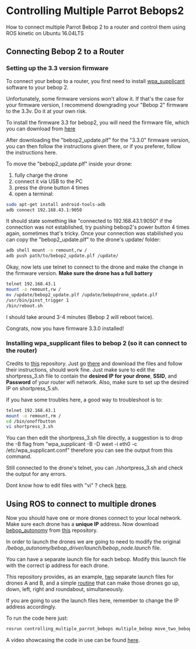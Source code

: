 # Controlling Multiple Parrot Bebops2

How to connect multiple Parrot Bebop 2 to a router and control them using ROS kinetic on Ubuntu 16.04LTS

## Connecting Bebop 2 to a Router 

### Setting up the 3.3 version firmware

To connect your bebop to a router, you first need to install [wpa_supplicant](https://wiki.archlinux.org/index.php/WPA_supplicant) software to your bebop 2. 

Unfortunately, some firmware versions won't allow it. If that's the case for your firmware version, I recommend downgrading your "Bebop 2" firmware to the 3.3v. Do it at your own risk.

To install the firmware 3.3 for bebop2, you will need the firmware file, which you can download from [here](https://github.com/uavpal/beboptwo4g/wiki/Manual-firmware-upgrade-and-downgrade-of-Parrot-Bebop-2)

After downloading the "bebop2_update.plf" for the "3.3.0" firmware version, you can then follow the instructions given there, or if you preferer, follow the instructions here.

To move the "bebop2_update.plf" inside your drone:

1. fully charge the drone
2. connect it via USB to the PC 
3. press the drone button 4 times
4. open a terminal:
```bash
sudo apt-get install android-tools-adb
adb connect 192.168.43.1:9050
```

It should state something like "connected to 192.168.43.1:9050" if the connection was not established, try pushing bebop2's power button 4 times again, sometimes that's tricky.
Once your connection was stabilished you can copy the "bebop2_update.plf" to the drone's update/ folder:

```bash
adb shell mount -o remount,rw /
adb push path/to/bebop2_update.plf /update/  
```


Okay, now lets use telnet to connect to the drone and make the change in the firmware version. **Make sure the drone has a full battery**

```bash
telnet 192.168.43.1
mount -o remount,rw /
mv /update/bebop2_update.plf /update/bebopdrone_update.plf
/usr/bin/pinst_trigger 1
/bin/reboot.sh
```


I should take around 3-4 minutes (Bebop 2 will reboot twice).

Congrats, now you have firmware 3.3.0 installed! 

### Installing wpa_supplicant files to bebop 2 (so it can connect to the router)

Credits to [this](https://github.com/tnaegeli/multiple_bebops.git) repository. Just go [there](https://github.com/tnaegeli/multiple_bebops.git) and download the files and follow their instructions, should work fine.
Just make sure to edit the shortpress_3.sh file to contain the **desired IP for your drone**, **SSID**, and **Password** of your router wifi network.
Also, make sure to set up the desired IP on shortpress_5.sh.

If you have some troubles here, a good way to troubleshoot is to:
```bash
telnet 192.168.43.1
mount -o remount,rm /
cd /bin/onoffbutton
vi shortpress_3.sh
```
You can then edit the shortpress_3.sh file directly, a suggestion is to drop the -B flag from "wpa_supplicant -B -D wext -i eth0 -c /etc/wpa_supplicant.conf" therefore you can see the output from this command.

Still connected to the drone's telnet, you can ./shortpress_3.sh and check the output for any errors.

Dont know how to edit files with "vi" ? check [here](https://staff.washington.edu/rells/R110/).

## Using ROS to connect to multiple drones

Now you should have one or more drones connect to your local network. Make sure each drone has a **unique IP** address.
Now download [bebop_autonomy](https://bebop-autonomy.readthedocs.io/en/latest/) from [this](https://github.com/AutonomyLab/bebop_autonomy.git) repository.

In order to launch the drones we are going to need to modify the original */bebop_autonomy/bebop_driver/launch/bebop_node.launch* file.

You can have a separate launch file for each bebop. Modify this launch file with the correct ip address for each drone.

This repository provides, as an example, [two](https://github.com/acsmedeiros/controlling_multiple_parrot_bebops/tree/master/launch_for%20bebop_autonomy) separate launch files for drones A and B, and a simple [routine](https://github.com/acsmedeiros/controlling_multiple_parrot_bebops/blob/master/src/move_two_bebop2.cpp) that can make those drones go up, down, left, right and roundabout, simultaneously.

If you are going to use the launch files here, remember to change the IP address accordingly.

To run the code here just:
```bash
rosrun controlling_multiple_parrot_bebops multiple_bebop move_two_bebop2
```

A video showcasing the code in use can be found [here](https://youtu.be/slre7MKHVYc).

